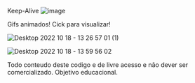 


Keep-Alive
![image](https://user-images.githubusercontent.com/80009432/195650592-4421c5dc-fb9c-4b60-8b00-0aba416bb2db.png)

Gifs animados! Cick para visualizar!

![Desktop 2022 10 18 - 13 26 57 01 (1)](https://user-images.githubusercontent.com/80009432/196495705-8b120f81-6374-44e0-94ff-a141735ccb66.gif)

![Desktop 2022 10 18 - 13 59 56 02](https://user-images.githubusercontent.com/80009432/196497970-568924a7-5963-4e5f-af33-c93a369c798d.gif)

Todo conteudo deste codigo e de livre acesso e não dever ser comercializado.
Objetivo educacional.

